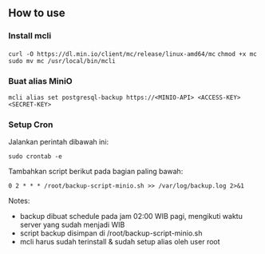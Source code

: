## How to use

### Install mcli

````curl -O https://dl.min.io/client/mc/release/linux-amd64/mc````
````chmod +x mc````
````sudo mv mc /usr/local/bin/mcli````

### Buat alias MiniO

````mcli alias set postgresql-backup https://<MINIO-API> <ACCESS-KEY> <SECRET-KEY>````

### Setup Cron

Jalankan perintah dibawah ini:

````sudo crontab -e````

Tambahkan script berikut pada bagian paling bawah:

````0 2 * * * /root/backup-script-minio.sh >> /var/log/backup.log 2>&1````

Notes:
* backup dibuat schedule pada jam 02:00 WIB pagi, mengikuti waktu server yang sudah menjadi WIB
* script backup disimpan di /root/backup-script-minio.sh
* mcli harus sudah terinstall & sudah setup alias oleh user root